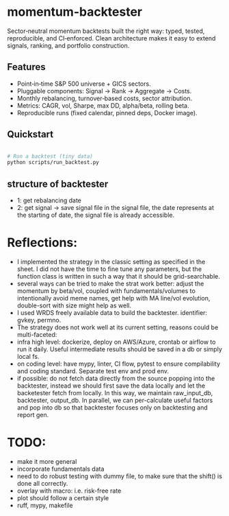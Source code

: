 # momentum-backtester

Sector‑neutral momentum backtests built the right way: typed, tested, reproducible, and CI‑enforced. Clean architecture makes it easy to extend signals, ranking, and portfolio construction.

## Features
- Point‑in‑time S&P 500 universe + GICS sectors.
- Pluggable components: Signal → Rank → Aggregate → Costs.
- Monthly rebalancing, turnover‑based costs, sector attribution.
- Metrics: CAGR, vol, Sharpe, max DD, alpha/beta, rolling beta.
- Reproducible runs (fixed calendar, pinned deps, Docker image).

## Quickstart
```bash

# Run a backtest (tiny data)
python scripts/run_backtest.py
```

## structure of backtester

- 1: get rebalancing date
- 2: get signal -> save signal file
    in the signal file, the date represents at the starting of date, the signal file is already accessible.

# Reflections:
- I implemented the strategy in the classic setting as specified in the sheet. I did not have the time to fine tune any parameters, but the function class is written in such a way that it should be grid-searchable.
- several ways can be tried to make the strat work better: adjust the momentum by beta/vol, coupled with fundamentals/volumes to intentionally avoid meme names, get help with MA line/vol evolution, double-sort with size might help as well.
- I used WRDS freely available data to build the backtester. identifier: gvkey, permno.
- The strategy does not work well at its current setting, reasons could be multi-faceted: 
- infra high level: dockerize, deploy on AWS/Azure, crontab or airflow to run it daily. Useful intermediate results should be saved in a db or simply local fs.
- on coding level: have mypy, linter, CI flow, pytest to ensure compilability and coding standard. Separate test env and prod env. 
- if possible: do not fetch data directly from the source popping into the backtester, instead we should first save the data locally and let the backetester fetch from locally. In this way, we maintain raw_input_db, backtester, output_db. In parallel, we can per-calculate useful factors and pop into db so that backtester focuses only on backtesting and report gen.  


# TODO:
- make it more general
- incorporate fundamentals data 
- need to do robust testing with dummy file, to make sure that the shift() is done all correctly.
- overlay with macro: i.e. risk-free rate
- plot should follow a certain style
- ruff, mypy, makefile

